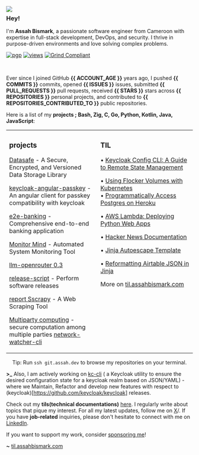 <img align="left" src="https://orhun.dev/img/crow.png">

### Hey!

I'm **Assah Bismark**, a passionate software engineer from Cameroon with expertise in full-stack development, DevOps, and security. I thrive in purpose-driven environments and love solving complex problems.


[![pgp](https://img.shields.io/badge/pgp-0xF83424824B3E4B90-313131?style=flat&labelColor=545454&color=313131)](
     https://github.com/AssahBismarkabah/AssahBismarkabah/blob/master/assah.ssh) [![views](https://komarev.com/ghpvc/?username=AssahBismarkabah&style=flat&color=313131&label=views&abbreviated=true)](https://github.com/A) [![Grind Compliant](https://img.shields.io/badge/Grind-Compliant-blue?style=flat&labelColor=545454&color=313131)](https://github.com/The-Grindhouse/guidelines)

<br>

Ever since I joined GitHub **{{ ACCOUNT_AGE }}** years ago, I pushed **{{ COMMITS }}** commits, opened **{{ ISSUES }}** issues, submitted **{{ PULL_REQUESTS }}** pull requests, received **{{ STARS }}** stars across **{{ REPOSITORIES }}** personal projects, and contributed to **{{ REPOSITORIES_CONTRIBUTED_TO }}** public repositories.

Here is a list of my **projects ;
**Bash, Zig, C, Go, Python, Kotlin, Java, JavaScript****:

<table><tr><td valign="top" width="33%">

### projects
<!-- recent_releases starts -->
[Datasafe](https://github.com/adorsys/datasafe) - A Secure, Encrypted, and Versioned Data Storage Library

[keycloak-angular-passkey](https://github.com/AssahBismarkabah/keycloak-mfa-passkey) - An angular client for passkey compatibility with keycloak

[e2e-banking](https://github.com/ADORSYS-GIS/e2e-banking-app) - Comprehensive end-to-end banking application  

[Monitor Mind](https://github.com/ADORSYS-GIS/monitor-mind) - Automated System Monitoring Tool 

[llm-openrouter 0.3](https://github.com/simonw/llm-openrouter/releases/tag/0.3)

[release-script](https://github.com/adorsys/release-scripts) - Perform software releases 

[report Sscrapy](https://github.com/ADORSYS-GIS/report-sscrap) - A Web Scraping Tool  

[Multiparty computing](https://github.com/AssahBismarkabah/multi-party-computing) - secure computation among multiple parties
[network-watcher-cli](https://github.com/AssahBismarkabah/Spring-test-containers/releases/tag/20240409151421)



</td><td valign="top" width="34%">



### TIL
<!-- tils starts -->
• [Keycloak Config CLI: A Guide to Remote State Management](https://medium.com/@assahbismarkabah/keycloak-config-cli-a-guide-to-remote-state-management-03a2bcfdc27d)  


• [Using Flocker Volumes with Kubernetes](https://medium.com/@assahbismarkabah/using-flocker-volumes-with-kubernetes-22fbd37b66d9)  
• [Programmatically Access Postgres on Heroku](https://til.assahbismark.com/docs/Heroku/progratically-access-postgres/)  

• [AWS Lambda: Deploying Python Web Apps](https://til.assahbismark.com/docs/awslambda/python-web-apps-deployments/)  

• [Hacker News Documentation](https://til.assahbismark.com/docs/hacker-news/hacker-news/)  

• [Jinja Autoescape Template](https://til.assahbismark.com/docs/jinja/autoescape-template.md/)  

• [Reformatting Airtable JSON in Jinja](https://til.assahbismark.com/docs/jinja/reformatting-airtable-json/)                                                                                                                               

<!-- tils ends -->
More on [til.assahbismark.com](https://til.assahbismark.com/)
</td></tr></table>
                                             
<center>

Tip: Run `ssh git.assah.dev` to browse my repositories on your terminal.

</center>

**\>\_** Also, I am actively working on [kc-cli](https://github.com/adorsys/keycloak-config-cli) ( a Keycloak utility to ensure the desired configuration state for a keycloak realm based on JSON/YAML) - where we Maintain, Refactor and develop new features with respect to (keycloak)[https://github.com/keycloak/keycloak] releases.

 Check out my **tils(technical documentations)** [here](https://til.assahbismark.com). I regularly write about topics that pique my interest. For all my latest updates, follow me on [X](https://x.com/AssahBismark)/. If you have **job-related** inquiries, please don't hesitate to connect with me on [LinkedIn](https://www.linkedin.com/in/AssahBismark/).

If you want to support my work, consider [sponsoring me](https://github.com/sponsors/AssahBismarkabah)! 

**~** [til.assahbismark.com](https://til.assahbismark.com/)


